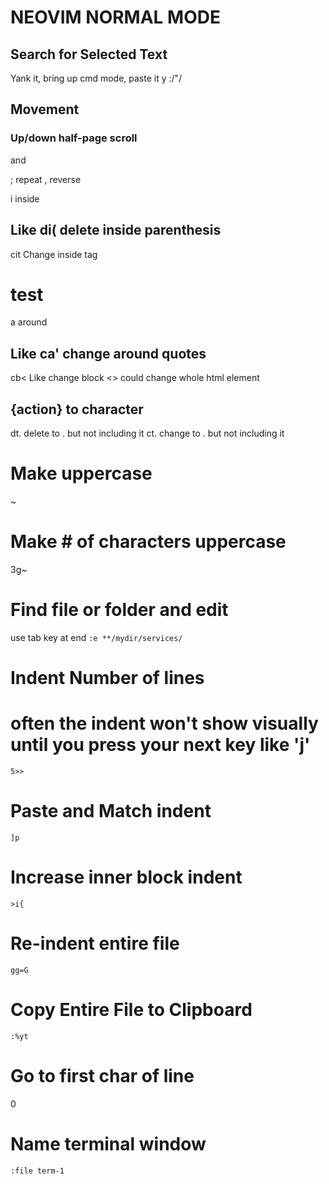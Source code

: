 # NEOVIM NORMAL MODE

## Search for Selected Text
Yank it, bring up cmd mode, paste it
y :/<C-R>"/

## Movement
### Up/down half-page scroll
<c-u> and <c-d>

; repeat
, reverse

i inside

## Like di( delete inside parenthesis
cit      Change inside tag <h1>test</h1>

a around

## Like ca' change around quotes
cb<            Like change block <> could change whole html element

## {action} to character
dt. delete to . but not including it
ct. change to . but not including it

# Make uppercase
~

# Make # of characters uppercase
3g~

# Find file or folder and edit
use tab key at end
`:e **/mydir/services/`

# Indent Number of lines
# often the indent won't show visually until you press your next key like 'j'
`5>>`

# Paste and Match indent
`]p`

# Increase inner block indent
`>i{`

# Re-indent entire file
`gg=G`

# Copy Entire File to Clipboard
`:%yt`

# Go to first char of line
0

# Name terminal window
`:file term-1`
